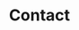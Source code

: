 ---
title: "Contact"
description: "this is a meta description"

office:
  title: "Headquarters"
  phone: "+94 112 972433"
  phone2: "+94 115 670231"
  fax: "+94 112 972433"
  email: "info@torento.biz"
  location: "2A Weboda East, Weboda, Sri Lanka, 11858"
  map_iframe: "https://www.google.com/maps/embed?pb=!1m18!1m12!1m3!1d3959.9241090214127!2d79.98527427525579!3d7.018206792983413!2m3!1f0!2f0!3f0!3m2!1i1024!2i768!4f13.1!3m3!1m2!1s0x3ae2f8dd49e0925f%3A0xaa67b851ebf7dfc4!2sTorento%20Engineering%20Private%20Ltd!5e0!3m2!1sen!2sus!4v1693499326311!5m2!1sen!2sus"
  content: ""

# social media
social_media:
  title: "Social Media"
  linkedin: "https://www.linkedin.com/company/torento-engineering"
  youtube: "https://www.youtube.com/@TorentoEngineering"
  facebook: "https://www.facebook.com/people/Torento-Engineering-pvt-ltd"
  twitter: "#"
  instagram: "#"

# opennig hour
opennig_hour:
  title : "Opening Hours"
  day_time:
    - "Monday: 8:00 AM – 5:00 PM"
    - "Tuesday: 8:00 AM – 5:00 PM"
    - "Wednesday: 8:00 AM – 5:00 PM"
    - "Thursday: 8:00 AM – 5:00 PM"
    - "Friday: 8:00 AM – 5:00 PM"
    - "Saturday: 8:00 AM – 1:00 PM"    
draft: false
---